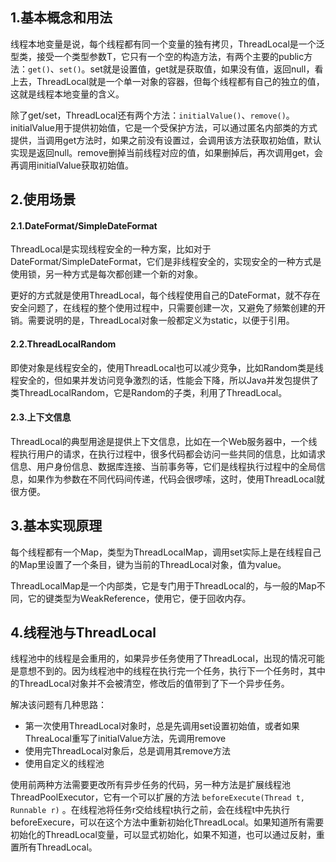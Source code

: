 ## 1.基本概念和用法
线程本地变量是说，每个线程都有同一个变量的独有拷贝，ThreadLocal是一个泛型类，接受一个类型参数T，它只有一个空的构造方法，有两个主要的public方法：`get()`、`set()`。set就是设置值，get就是获取值，如果没有值，返回null，看上去，ThreadLocal就是一个单一对象的容器，但每个线程都有自己的独立的值，这就是线程本地变量的含义。

除了get/set，ThreadLocal还有两个方法：`initialValue()`、`remove()`。initialValue用于提供初始值，它是一个受保护方法，可以通过匿名内部类的方式提供，当调用get方法时，如果之前没有设置过，会调用该方法获取初始值，默认实现是返回null。remove删掉当前线程对应的值，如果删掉后，再次调用get，会再调用initialValue获取初始值。

## 2.使用场景
#### 2.1.DateFormat/SimpleDateFormat
ThreadLocal是实现线程安全的一种方案，比如对于DateFormat/SimpleDateFormat，它们是非线程安全的，实现安全的一种方式是使用锁，另一种方式是每次都创建一个新的对象。

更好的方式就是使用ThreadLocal，每个线程使用自己的DateFormat，就不存在安全问题了，在线程的整个使用过程中，只需要创建一次，又避免了频繁创建的开销。需要说明的是，ThreadLocal对象一般都定义为static，以便于引用。

#### 2.2.ThreadLocalRandom
即使对象是线程安全的，使用ThreadLocal也可以减少竞争，比如Random类是线程安全的，但如果并发访问竞争激烈的话，性能会下降，所以Java并发包提供了类ThreadLocalRandom，它是Random的子类，利用了ThreadLocal。

#### 2.3.上下文信息
ThreadLocal的典型用途是提供上下文信息，比如在一个Web服务器中，一个线程执行用户的请求，在执行过程中，很多代码都会访问一些共同的信息，比如请求信息、用户身份信息、数据库连接、当前事务等，它们是线程执行过程中的全局信息，如果作为参数在不同代码间传递，代码会很啰嗦，这时，使用ThreadLocal就很方便。

## 3.基本实现原理
每个线程都有一个Map，类型为ThreadLocalMap，调用set实际上是在线程自己的Map里设置了一个条目，键为当前的ThreadLocal对象，值为value。

ThreadLocalMap是一个内部类，它是专门用于ThreadLocal的，与一般的Map不同，它的键类型为WeakReference<ThreadLocal>，使用它，便于回收内存。

## 4.线程池与ThreadLocal
线程池中的线程是会重用的，如果异步任务使用了ThreadLocal，出现的情况可能是意想不到的。因为线程池中的线程在执行完一个任务，执行下一个任务时，其中的ThreadLocal对象并不会被清空，修改后的值带到了下一个异步任务。

解决该问题有几种思路：
- 第一次使用ThreadLocal对象时，总是先调用set设置初始值，或者如果ThreaLocal重写了initialValue方法，先调用remove
- 使用完ThreadLocal对象后，总是调用其remove方法
- 使用自定义的线程池

使用前两种方法需要更改所有异步任务的代码，另一种方法是扩展线程池ThreadPoolExecutor，它有一个可以扩展的方法 `beforeExecute(Thread t, Runnable r)` 。在线程池将任务r交给线程t执行之前，会在线程t中先执行beforeExecure，可以在这个方法中重新初始化ThreadLocal。如果知道所有需要初始化的ThreadLocal变量，可以显式初始化，如果不知道，也可以通过反射，重置所有ThreadLocal。